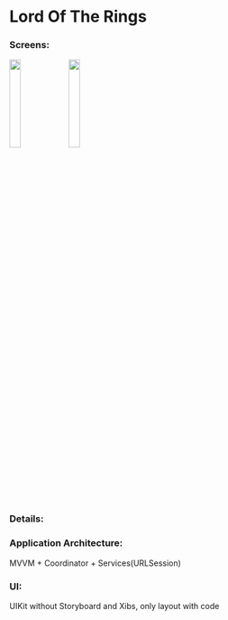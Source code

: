 # Lord Of The Rings
### Screens: ###

<div>
<img src="https://user-images.githubusercontent.com/109591126/227263847-97201e95-786d-4a60-879e-b9a07c6360a9.png" width=20% height=20%>
<img src="https://user-images.githubusercontent.com/109591126/227263987-6b2eeeb1-9866-4180-b1ec-adc7c9aed0b4.png" width=20% height=20%>
</div>


### Details: ###

### Application Architecture: ###
MVVM + Coordinator + Services(URLSession)
### UI: ###
UIKit without Storyboard and Xibs, only layout with code
